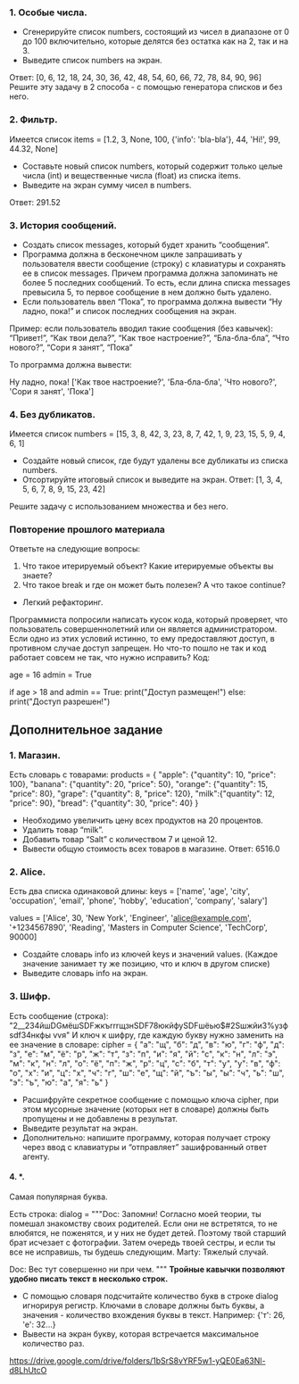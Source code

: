 ### 1. Особые числа.

- Сгенерируйте список numbers, состоящий из чисел в диапазоне от 0 до 100
включительно, которые делятся без остатка как на 2, так и на 3.
- Выведите список numbers на экран.

Ответ: [0, 6, 12, 18, 24, 30, 36, 42, 48, 54, 60, 66, 72, 78, 84, 90, 96]
Решите эту задачу в 2 способа - с помощью генератора списков и без него.

### 2. Фильтр.

Имеется список items = [1.2, 3, None, 100, {'info': 'bla-bla'}, 44, 'Hi!', 99, 44.32, None]
- Составьте новый список numbers, который содержит только целые числа
(int) и вещественные числа (float) из списка items.
- Выведите на экран сумму чисел в numbers.

Ответ: 291.52

### 3. История сообщений.

- Создать список messages, который будет хранить “сообщения”.
- Программа должна в бесконечном цикле запрашивать у пользователя
ввести сообщение (строку) с клавиатуры и сохранять ее в список messages.
Причем программа должна запоминать не более 5 последних сообщений.
То есть, если длина списка messages превысила 5, то первое сообщение в
нем должно быть удалено.
- Если пользователь ввел “Пока”, то программа должна вывести “Ну ладно,
пока!” и список последних сообщения на экран.

Пример: если пользователь вводил такие сообщения (без кавычек): “Привет!”,
“Как твои дела?”, “Как твое настроение?”, “Бла-бла-бла”, “Что нового?”, “Сори я
занят”, “Пока”

То программа должна вывести:

Ну ладно, пока!
['Как твое настроение?', 'Бла-бла-бла', 'Что нового?', 'Сори я занят', 'Пока']

### 4. Без дубликатов.

Имеется список numbers = [15, 3, 8, 42, 3, 23, 8, 7, 42, 1, 9, 23, 15, 5, 9, 4, 6, 1]
- Создайте новый список, где будут удалены все дубликаты из списка
numbers.
- Отсортируйте итоговый список и выведите на экран.
Ответ: [1, 3, 4, 5, 6, 7, 8, 9, 15, 23, 42]

Решите задачу с использованием множества и без него.

### Повторение прошлого материала

Ответьте на следующие вопросы:
1. Что такое итерируемый объект? Какие итерируемые объекты вы знаете?
2. Что такое break и где он может быть полезен? А что такое continue?


* Легкий рефакторинг.

Программиста попросили написать кусок кода, который проверяет, что
пользователь совершеннолетний или он является администратором. Если одно из
этих условий истинно, то ему предоставляют доступ, в противном случае доступ
запрещен. Но что-то пошло не так и код работает совсем не так, что нужно
исправить?
Код:

age = 16
admin = True

if age > 18 and admin == True:
    print("Доступ размещен!")
else:
    print("Доступ разрешен!")

## Дополнительное задание
### 1. Магазин.

Есть словарь с товарами:
products = {
"apple": {"quantity": 10, "price": 100},
"banana": {"quantity": 20, "price": 50},
"orange": {"quantity": 15, "price": 80},
"grape": {"quantity": 8, "price": 120},
"milk":{"quantity": 12, "price": 90},
"bread": {"quantity": 30, "price": 40}
}
- Необходимо увеличить цену всех продуктов на 20 процентов.
- Удалить товар “milk”.
- Добавить товар “Salt” с количеством 7 и ценой 12.
- Вывести общую стоимость всех товаров в магазине.
Ответ: 6516.0

### 2. Alice.

Есть два списка одинаковой длины:
keys = ['name', 'age', 'city', 'occupation', 'email', 'phone', 'hobby', 'education',
'company', 'salary']

values = ['Alice', 30, 'New York', 'Engineer', 'alice@example.com', '+1234567890',
'Reading', 'Masters in Computer Science', 'TechCorp', 90000]

- Создайте словарь info из ключей keys и значений values. (Каждое
значение занимает ту же позицию, что и ключ в другом списке)
- Выведите словарь info на экран.

### 3. Шифр.

Есть сообщение (строка):
"2__234йшDGмёшSDFжкъrrrщзнSDF78юкйфуSDFшёью$#2Sшжйи3%узфsdf34нкфы
vvя"
И ключ к шифру, где каждую букву нужно заменить на ее значение в словаре:
cipher = {
"а": "щ", "б": "д", "в": "ю", "г": "ф", "д": "з", "е": "м", "ё": "р",
"ж": "т", "з": "п", "и": "я", "й": "с", "к": "н", "л": "э", "м": "к",
"н": "л", "о": "ё", "п": "ж", "р": "ц", "с": "б", "т": "у", "у": "в",
"ф": "о", "х": "и", "ц": "х", "ч": "г", "ш": "е", "щ": "й", "ъ": "ы",
"ы": "ч", "ь": "ш", "э": "ъ", "ю": "а", "я": "ь"
}
- Расшифруйте секретное сообщение с помощью ключа cipher, при этом
мусорные значение (которых нет в словаре) должны быть пропущены и не
добавлены в результат.
- Выведите результат на экран.
- Дополнительно: напишите программу, которая получает строку через ввод
с клавиатуры и “отправляет” зашифрованный ответ агенту.

#### 4. *.

Самая популярная буква.

Есть строка:
dialog = """Doc: Запомни! Согласно моей теории, ты помешал знакомству
своих родителей.
Если они не встретятся, то не влюбятся, не поженятся, и у них не будет детей.
Поэтому твой старший брат исчезает с фотографии. Затем очередь твоей
сестры,
и если ты все не исправишь, ты будешь следующим.
Marty: Тяжелый случай.

Doc: Вес тут совершенно ни при чем. """
**Тройные кавычки позволяют удобно писать текст в несколько строк.**
- С помощью словаря подсчитайте количество букв в строке dialog
игнорируя регистр. Ключами в словаре должны быть буквы, а значения -
количество вхождения буквы в текст. Например: {'т': 26, 'е': 32...}
- Вывести на экран букву, которая встречается максимальное количество
раз.

https://drive.google.com/drive/folders/1bSrS8vYRF5w1-yQE0Ea63Nl-d8LhUtcO